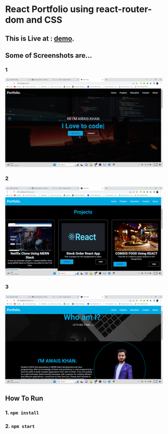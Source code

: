 # React Portfolio using react-router-dom and CSS

## This is Live at :  [demo](https://awaiskhanniazi.netlify.app/).



## Some of Screenshots are...

### 1
![Sample Imag](https://github.com/askhan963/react-portfolio/blob/main/screen-shots/1.png)
### 2
![Sample Imag](https://github.com/askhan963/react-portfolio/blob/main/screen-shots/2.png)
### 3
![Sample Imag](https://github.com/askhan963/react-portfolio/blob/main/screen-shots/3.png)

## How To Run

### 1.  `npm install`
### 2.  `npm start`

